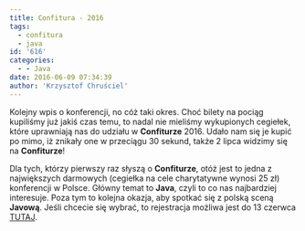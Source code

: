 ```yaml
---
title: Confitura - 2016
tags:
  - confitura
  - java
id: '616'
categories:
  - - Java
date: 2016-06-09 07:34:39
author: 'Krzysztof Chruściel'
---
```


Kolejny wpis o konferencji, no cóż taki okres. Choć bilety na pociąg kupiliśmy już jakiś czas temu, to nadal nie mieliśmy wykupionych cegiełek, które uprawniają nas do udziału w **Confiturze** 2016. Udało nam się je kupić po mimo, iż znikały one w przeciągu 30 sekund, także 2 lipca widzimy się na **Confiturze**!
<!-- more -->
Dla tych, którzy pierwszy raz słyszą o **Confiturze**, otóż jest to jedna z największych darmowych (cegiełka na cele charytatywne wynosi 25 zł) konferencji w Polsce. Główny temat to **Java**, czyli to co nas najbardziej interesuje. Poza tym to kolejna okazja, aby spotkać się z polską sceną **Javową**. Jeśli chcecie się wybrać, to rejestracja możliwa jest do 13 czerwca [TUTAJ](http://2016.confitura.pl/#/registration).